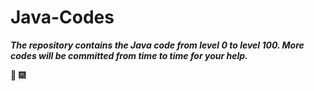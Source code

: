# Java-Codes

**_The repository contains the Java code from level 0 to level 100. 
More codes will be committed from time to time for your help._**

:tada: :fireworks:

